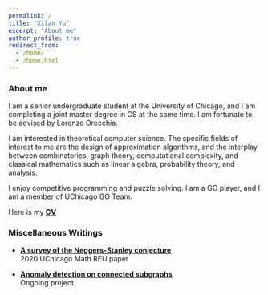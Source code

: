 ```yaml
---
permalink: /
title: "Xifan Yu"
excerpt: "About me"
author_profile: true
redirect_from: 
  - /home/
  - /home.html
---
```



### About me

I am a senior undergraduate student at the University of Chicago, and I am completing a joint master degree in CS at the same time. I am fortunate to be advised by Lorenzo Orecchia.

I am interested in theoretical computer science. The specific fields of interest to me are the design of approximation algorithms, and the interplay between combinatorics, graph theory, computational complexity, and classical mathematics such as linear algebra, probability theory, and analysis.

I enjoy competitive programming and puzzle solving. I am a GO player, and I am a member of UChicago GO Team.

Here is my [**CV**](https://xifanyu.github.io/files/Xifan_CV.pdf)


### Miscellaneous Writings

* [**A survey of the Neggers-Stanley conjecture**](https://xifanyu.github.io/files/A_Survey_of_the_Neggers-Stanley_Conjecture.pdf)\
  2020 UChicago Math REU paper
  
* [**Anomaly detection on connected subgraphs**](https://xifanyu.github.io/files/abstract_anomaly_detection.pdf)\
  Ongoing project


